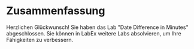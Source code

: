 # Zusammenfassung

Herzlichen Glückwunsch! Sie haben das Lab "Date Difference in Minutes" abgeschlossen. Sie können in LabEx weitere Labs absolvieren, um Ihre Fähigkeiten zu verbessern.
